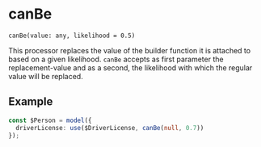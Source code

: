 # canBe

`canBe(value: any, likelihood = 0.5)`

This processor replaces the value of the builder function it is attached to based on a given likelihood. `canBe` accepts as first parameter the replacement-value and as a second, the likelihood with which the regular value will be replaced.

## Example

```ts
const $Person = model({
  driverLicense: use($DriverLicense, canBe(null, 0.7))
});
```
